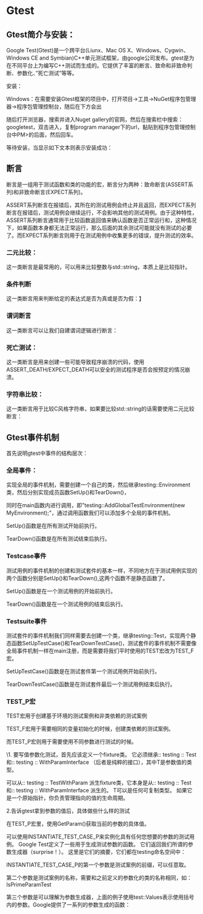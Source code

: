 # Gtest

## Gtest简介与安装：

Google Test(Gtest)是一个跨平台(Liunx、Mac OS X、Windows、Cygwin、Windows CE and Symbian)C++单元测试框架，由google公司发布。gtest是为在不同平台上为编写C++测试而生成的。它提供了丰富的断言、致命和非致命判断、参数化、”死亡测试”等等。

安装：

Windows：在需要安装Gtest框架的项目中，打开项目->工具->NuGet程序包管理器->程序包管理控制台，随后在下方会出

随后打开浏览器，搜索并进入Nuget gallery的官网，然后在搜索栏中搜索：googletest，双击进入，复制program manager下的url，黏贴到程序包管理控制台中PM>的后面，然后回车。

等待安装，当显示如下文本则表示安装成功：

 

 

## 断言

断言是一组用于测试函数和类的功能的宏，断言分为两种：致命断言(ASSERT系列)和非致命断言(EXPECT系列)。

ASSERT系列断言在报错后，其所在的测试用例会终止并且返回，而EXPECT系列断言在报错后，测试用例会继续运行，不会影响其他的测试用例。由于这种特性，ASSERT系列断言通常用于比较函数返回值来确认函数是否正常运行和，这种情况下，如果函数本身都无法正常运行，那么后面的其余测试可能就没有测试的必要了。而EXPECT系列断言则用于在测试用例中收集更多的错误，提升测试的效率。

### 二元比较：

这一类断言是最常用的，可以用来比较整数与std::string，本质上是比较指针。

 

### 条件判断

这一类断言用来判断给定的表达式是否为真或是否为假：】

 

### 谓词断言

这一类断言可以让我们自建谓词逻辑进行断言：

 

### 死亡测试：

这一类断言是用来创建一些可能导致程序崩溃的代码，使用ASSERT_DEATH/EXPECT_DEATH可以安全的测试程序是否会按预定的情况崩溃。

### 字符串比较：

这一类断言用于比较C风格字符串，如果要比较std::string的话需要使用二元比较断言：



 

 

## Gtest事件机制

首先说明gtest中事件的结构层次：

 

### 全局事件：

实现全局的事件机制，需要创建一个自己的类，然后继承testing::Environment类，然后分别实现成员函数SetUp()和TearDown()，

同时在main函数内进行调用，即"testing::AddGlobalTestEnvironment(new MyEnvironment);"，通过调用函数我们可以添加多个全局的事件机制。
 

SetUp()函数是在所有测试开始前执行。

TearDown()函数是在所有测试结束后执行。



### Testcase事件

测试用例的事件机制的创建和测试套件的基本一样，不同地方在于测试用例实现的两个函数分别是SetUp()和TearDown(),这两个函数不是静态函数了。

SetUp()函数是在一个测试用例的开始前执行。

TearDown()函数是在一个测试用例的结束后执行。

 

### Testsuite事件

测试套件的事件机制我们同样需要去创建一个类，继承testing::Test，实现两个静态函数SetUpTestCase()和TearDownTestCase()，测试套件的事件机制不需要像全局事件机制一样在main注册，而是需要将我们平时使用的TEST宏改为TEST_F宏。

SetUpTestCase()函数是在测试套件第一个测试用例开始前执行。

TearDownTestCase()函数是在测试套件最后一个测试用例结束后执行。



### TEST_P宏

TEST宏用于创建基于环境的测试案例和非类依赖的测试案例

TEST_F宏用于需要相同的变量初始化的时候，创建类依赖的测试案例。

而TEST_P宏则用于需要使用不同参数进行测试的时候。

 

\1. 要写值参数化测试，首先应该定义一个fixture类。 它必须继承:: testing :: Test和:: testing :: WithParamInterface <T>（后者是纯粹的接口），其中T是参数值的类型。

可以从:: testing :: TestWithParam <T>派生fixture类，它本身是从:: testing :: Test和:: testing :: WithParamInterface <T>派生的。 T可以是任何可复制类型。 如果它是一个原始指针，你负责管理指向的值的生命周期。

2.告诉gtest拿到参数的值后，具体做些什么样的测试

在TEST_P宏里，使用GetParam()获取当前的参数的具体值。

可以使用INSTANTIATE_TEST_CASE_P来实例化具有任何您想要的参数的测试用例。 Google Test定义了一些用于生成测试参数的函数。 它们返回我们所谓的参数生成器（surprise！）。 这里是它们的摘要，它们都在testing命名空间中：

 

INSTANTIATE_TEST_CASE_P的第一个参数是测试案例的前缀，可以任意取。 

第二个参数是测试案例的名称，需要和之前定义的参数化的类的名称相同，如：IsPrimeParamTest 

第三个参数是可以理解为参数生成器，上面的例子使用test::Values表示使用括号内的参数。Google提供了一系列的参数生成的函数：

 

 